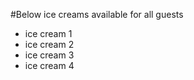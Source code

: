 #Below ice creams available for all guests

* ice cream 1
* ice cream 2
* ice cream 3
* ice cream 4
